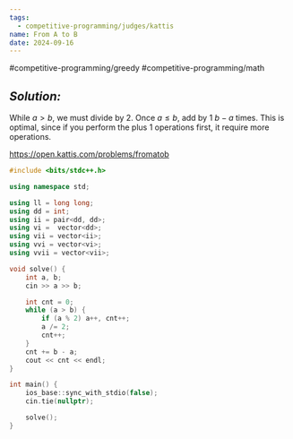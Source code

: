 ```yaml
---
tags:
  - competitive-programming/judges/kattis
name: From A to B
date: 2024-09-16
---
```

#competitive-programming/greedy #competitive-programming/math 
## _Solution:_
While $a>b$, we must divide by 2. Once $a\le b$, add by 1 $b-a$ times. This is optimal, since if you perform the plus 1 operations first, it require more operations.

https://open.kattis.com/problems/fromatob
```cpp
#include <bits/stdc++.h>

using namespace std;

using ll = long long;
using dd = int;
using ii = pair<dd, dd>;
using vi =  vector<dd>;
using vii = vector<ii>;
using vvi = vector<vi>;
using vvii = vector<vii>;

void solve() {
    int a, b;
    cin >> a >> b;

    int cnt = 0;
    while (a > b) {
        if (a % 2) a++, cnt++;
        a /= 2;
        cnt++;
    }
    cnt += b - a;
    cout << cnt << endl;
}

int main() {
    ios_base::sync_with_stdio(false);
    cin.tie(nullptr);

    solve();
}
```